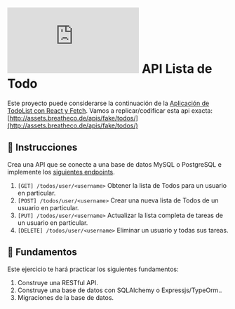 # ![alt text](https://assets.breatheco.de/apis/img/images.php?blob&random&cat=icon&tags=breathecode,32) API Lista de Todo

Este proyecto puede considerarse la continuación de la [Aplicación de TodoList con React y Fetch](https://projects.breatheco.de/d/todo-list-with-fetch#readme).
Vamos a replicar/codificar esta api exacta: [http://assets.breatheco.de/apis/fake/todos/](http://assets.breatheco.de/apis/fake/todos/)

## 📝 Instrucciones

Crea una API que se conecte a una base de datos MySQL o PostgreSQL e implemente los [siguientes endpoints](http://assets.breatheco.de/apis/fake/todos/).

1. `[GET] /todos/user/<username>` Obtener la lista de Todos para un usuario en particular.
2. `[POST] /todos/user/<username>` Crear una nueva lista de Todos de un usuario en particular.
3. `[PUT] /todos/user/<username>` Actualizar la lista completa de tareas de un usuario en particular.
4. `[DELETE] /todos/user/<username>` Eliminar un usuario y todas sus tareas.

## 📖 Fundamentos

Este ejercicio te hará practicar los siguientes fundamentos:

1. Construye una RESTful API.
2. Construye una base de datos con SQLAlchemy o Expressjs/TypeOrm..
3. Migraciones de la base de datos.
